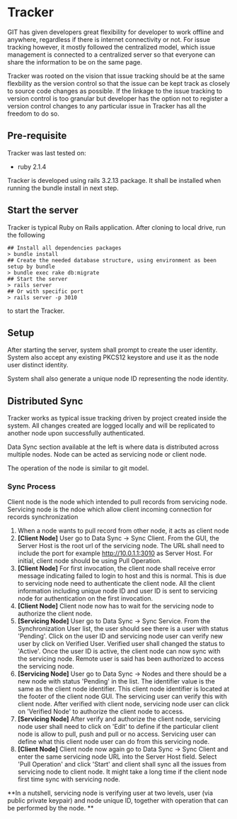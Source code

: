 # Tracker

GIT has given developers great flexibility for developer to work offline and anywhere, regardless if there is internet connectivity or not. For issue tracking however, it mostly followed the centralized model, which issue management is connected to a centralized server so that everyone can share the information to be on the same page.

Tracker was rooted on the vision that issue tracking should be at the same flexbility as the version control so that the issue can be kept track as closely to source code changes as possible. If the linkage to the issue tracking to version control is too granular but developer has the option not to register a version control changes to any particular issue in Tracker has all the freedom to do so.

## Pre-requisite

Tracker was last tested on:

* ruby 2.1.4

Tracker is developed using rails 3.2.13 package. It shall be installed when running the bundle install in next step.

## Start the server

Tracker is typical Ruby on Rails application. After cloning to local drive, run the following
```
## Install all dependencies packages
> bundle install
## Create the needed database structure, using environment as been setup by bundle
> bundle exec rake db:migrate
## Start the server
> rails server
## Or with specific port
> rails server -p 3010
```
to start the Tracker.

## Setup

After starting the server, system shall prompt to create the user identity. System also accept any existing PKCS12 keystore and use it as the node user distinct identity.

System shall also generate a unique node ID representing the node identity.

## Distributed Sync

Tracker works as typical issue tracking driven by project created inside the system. All changes created are logged locally and will be replicated to another node upon successfully authenticated. 

Data Sync section available at the left is where data is distributed across multiple nodes. Node can be acted as servicing node or client node.

The operation of the node is similar to git model. 

### Sync Process

Client node is the node which intended to pull records from servicing node.
Servicing node is the ndoe which allow client incoming connection for records synchronization

1. When a node wants to pull record from other node, it acts as client node
2. **[Client Node]** User go to Data Sync -> Sync Client. From the GUI, the Server Host is the root url of the servicing node. The URL shall need to include the port for example http://10.0.1.1:3010 as Server Host. For initial, client node should be using Pull Operation.
3. **[Client Node]** For first invocation, the client node shall receive error message indicating failed to login to host and this is normal. This is due to servicing node need to authenticate the client node. All the client information including unique node ID and user ID is sent to servicing node for authentication on the first invocation.
4. **[Client Node]** Client node now has to wait for the servicing node to authorize the client node.
5. **[Servicing Node]** User go to Data Sync -> Sync Service. From the Synchronization User list, the user should see there is a user with status 'Pending'. Click on the user ID and servicing node user can verify new user by click on Verified User. Verified user shall changed the status to 'Active'. Once the user ID is active, the client node can now sync with the servicing node. Remote user is said has been authorized to access the servicing node.
6. **[Servicing Node]** User go to Data Sync -> Nodes and there should be a new node with status 'Pending' in the list. The identifier value is the same as the client node identifier. This client node identifier is located at the footer of the client node GUI. The servicing user can verify this with client node. After verified with client node, servicing node user can click on 'Verified Node' to authorize the client node to access.
7. **[Servicing Node]** After verify and authorize the client node, servicing node user shall need to click on 'Edit' to define if the particular client node is allow to pull, push and pull or no access. Servicing user can define what this client node user can do from this servicing node.
8. **[Client Node]** Client node now again go to Data Sync -> Sync Client and enter the same servicing node URL into the Server Host field. Select 'Pull Operation' and click 'Start' and client shall sync all the issues from servicing node to client node. It might take a long time if the client node first time sync with servicing node.

**In a nutshell, servicing node is verifying user at two levels, user (via public private keypair) and node unique ID, together with operation that can be performed by the node. **

